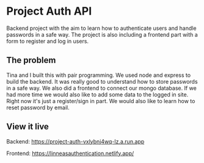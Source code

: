 # Project Auth API

Backend project with the aim to learn how to authenticate users and handle passwords in a safe way. The project is also including a frontend part with a form to register and log in users. 

## The problem

Tina and I built this with pair programming. We used node and express to build the backend. It was really good to understand how to store passwords in a safe way. We also did a frontend to connect our mongo database. If we had more time we would also like to add some data to the logged in site. Right now it's just a register/sign in part. We would also like to learn how to reset password by email. 

## View it live

Backend:
https://project-auth-vxlybnj4wq-lz.a.run.app

Frontend:
https://linneasauthentication.netlify.app/
